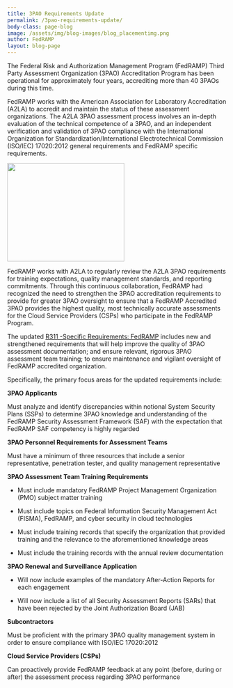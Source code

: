 ```yaml
---
title: 3PAO Requirements Update
permalink: /3pao-requirements-update/
body-class: page-blog
image: /assets/img/blog-images/blog_placementimg.png
author: FedRAMP
layout: blog-page
---
```

The Federal Risk and Authorization Management Program (FedRAMP) Third Party Assessment Organization (3PAO) Accreditation Program has been operational for approximately four years, accrediting more than 40 3PAOs during this time.

FedRAMP works with the American Association for Laboratory Accreditation (A2LA) to accredit and maintain the status of these assessment organizations. The A2LA 3PAO assessment process involves an in-depth evaluation of the technical competence of a 3PAO, and an independent verification and validation of 3PAO compliance with the International Organization for Standardization/International Electrotechnical Commission (ISO/IEC) 17020:2012 general requirements and FedRAMP specific requirements.

<a href="https://s3.amazonaws.com/sitesusa/wp-content/uploads/sites/482/2017/02/Screen-Shot-2017-02-16-at-2.56.26-PM.png"><img class="size-full wp-image-66590 alignright" src="https://s3.amazonaws.com/sitesusa/wp-content/uploads/sites/482/2017/02/Screen-Shot-2017-02-16-at-2.56.26-PM.png" alt="" width="269" height="226" /></a>

FedRAMP works with A2LA to regularly review the A2LA 3PAO requirements for training expectations, quality management standards, and reporting commitments. Through this continuous collaboration, FedRAMP had recognized the need to strengthen the 3PAO accreditation requirements to provide for greater 3PAO oversight to ensure that a FedRAMP Accredited 3PAO provides the highest quality, most technically accurate assessments for the Cloud Service Providers (CSPs) who participate in the FedRAMP Program.

The updated <a href="https://portal.a2la.org/requirements/A2LA_R311.pdf">R311 -Specific Requirements: FedRAMP</a> includes new and strengthened requirements that will help improve the quality of 3PAO assessment documentation; and ensure relevant, rigorous 3PAO assessment team training; to ensure maintenance and vigilant oversight of FedRAMP accredited organization.

Specifically, the primary focus areas for the updated requirements include:

**3PAO Applicants**  

Must analyze and identify discrepancies within notional System Security Plans (SSPs) to determine 3PAO knowledge and understanding of the FedRAMP Security Assessment Framework (SAF) with the expectation that FedRAMP SAF competency is highly regarded

**3PAO Personnel Requirements for Assessment Teams**

Must have a minimum of three resources that include a senior representative, penetration tester, and quality management representative

**3PAO Assessment Team Training Requirements**

* Must include mandatory FedRAMP Project Management Organization (PMO) subject matter training

* Must include topics on Federal Information Security Management Act (FISMA), FedRAMP, and cyber security in cloud technologies

* Must include training records that specify the organization that provided training and the relevance to the aforementioned knowledge areas

* Must include the training records with the annual review documentation

**3PAO Renewal and Surveillance Application**

* Will now include examples of the mandatory After-Action Reports for each engagement

* Will now include a list of all Security Assessment Reports (SARs) that have been rejected by the Joint Authorization Board (JAB)

**Subcontractors**

Must be proficient with the primary 3PAO quality management system in order to ensure compliance with ISO/IEC 17020:2012

**Cloud Service Providers (CSPs)**

Can proactively provide FedRAMP feedback at any point (before, during or after) the assessment process regarding 3PAO performance
